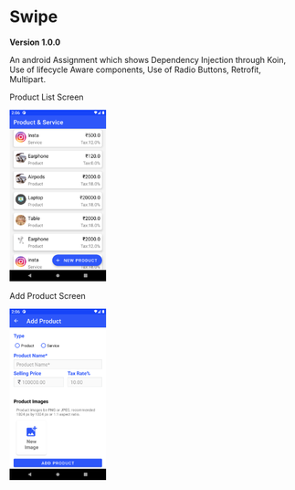 # Swipe

**Version 1.0.0**

An android Assignment which shows Dependency Injection through Koin, Use of lifecycle Aware components, Use of Radio Buttons, Retrofit, Multipart.

Product List Screen

<img src="https://github.com/bipuldevashish/Swipe/blob/master/screenshots/Screenshot_1660941400.png" height="300">

Add Product Screen

<img src="https://github.com/bipuldevashish/Swipe/blob/master/screenshots/Screenshot_1660941408.png" height="300">

